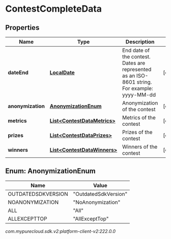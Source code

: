 # ContestCompleteData


## Properties

| Name | Type | Description | Notes |
| ------------ | ------------- | ------------- | ------------- |
| **dateEnd** | [**LocalDate**](LocalDate) | End date of the contest. Dates are represented as an ISO-8601 string. For example: yyyy-MM-dd |  [optional] |
| **anonymization** | [**AnonymizationEnum**](#Enum--AnonymizationEnum) | Anonymization of the contest |  [optional] |
| **metrics** | [**List&lt;ContestDataMetrics&gt;**](ContestDataMetrics) | Metrics of the contest |  [optional] |
| **prizes** | [**List&lt;ContestDataPrizes&gt;**](ContestDataPrizes) | Prizes of the contest |  [optional] |
| **winners** | [**List&lt;ContestDataWinners&gt;**](ContestDataWinners) | Winners of the contest |  [optional] |


## Enum: AnonymizationEnum

| Name | Value |
| ---- | ----- |
| OUTDATEDSDKVERSION | &quot;OutdatedSdkVersion&quot; | 
| NOANONYMIZATION | &quot;NoAnonymization&quot; | 
| ALL | &quot;All&quot; | 
| ALLEXCEPTTOP | &quot;AllExceptTop&quot; | 




_com.mypurecloud.sdk.v2:platform-client-v2:222.0.0_
